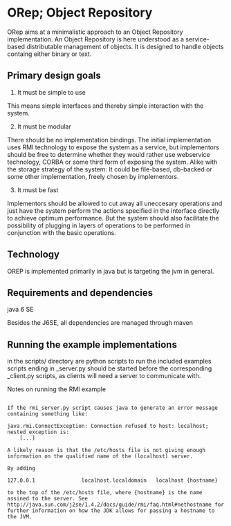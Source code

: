 ORep; Object Repository
=======================

ORep aims at a minimalistic approach to an Object Repository
implementation. An Object Repository is here understood as a
service-based distributable management of objects. It is designed to
handle objects containg either binary or text.


Primary design goals
--------------------

1. It must be simple to use

This means simple interfaces and thereby simple interaction with the
system.

2. It must be modular

There should be no implementation bindings. The initial implementation
uses RMI technology to expose the system as a service, but
implementors should be free to determine whether they would rather use
webservice technology, CORBA or some third form of exposing the
system. Alike with the storage strategy of the system: It could be
file-based, db-backed or some other implementation, freely chosen by
implementors.

3. It must be fast

Implementors should be allowed to cut away all uneccesary operations
and just have the system perform the actions specified in the
interface directly to achieve optimum performance. But the system
should also facilitate the possibility of plugging in layers of
operations to be performed in conjunction with the basic operations.


Technology
----------

OREP is implemented primarily in java but is targeting the jvm in
general.


Requirements and dependencies
-----------------------------

java 6 SE

Besides the J6SE, all dependencies are managed through maven

Running the example implementations
-----------------------------------

in the scripts/ directory are python scripts to run the included
examples scripts ending in _server.py should be started before the
corresponding _client.py scripts, as clients will need a server to
communicate with.

Notes on running the RMI example
~~~~~~~~~~~~~~~~~~~~~~~~~~~~~~~~

If the rmi_server.py script causes java to generate an error message
containing something like:

java.rmi.ConnectException: Connection refused to host: localhost; nested exception is:
    [...]

A likely reason is that the /etc/hosts file is not giving enough
information on the qualified name of the (localhost) server.

By adding

127.0.0.1               localhost.localdomain   localhost {hostname}

to the top of the /etc/hosts file, where {hostname} is the name
assined to the server. See
http://java.sun.com/j2se/1.4.2/docs/guide/rmi/faq.html#nethostname for
further information on how the JDK allows for passing a hostname to
the JVM.

